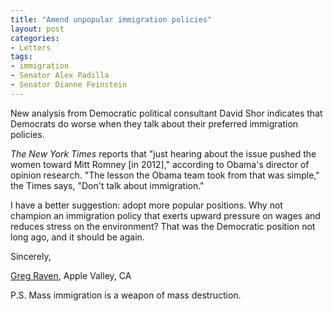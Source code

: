 ```yaml
---
title: "Amend unpopular immigration policies"
layout: post
categories:
- Letters
tags:
- immigration
- Senator Alex Padilla
- Senator Dianne Feinstein
---
```


New analysis from Democratic political consultant David Shor indicates that Democrats do worse when they talk about their preferred immigration policies.

*The New York Times* reports that "just hearing about the issue pushed the women toward Mitt Romney \[in 2012\]," according to Obama's director of opinion research. "The lesson the Obama team took from that was simple," the Times says, "Don't talk about immigration."

I have a better suggestion: adopt more popular positions. Why not champion an immigration policy that exerts upward pressure on wages and reduces stress on the environment? That was the Democratic position not long ago, and it should be again.

Sincerely,

[Greg Raven](https://www.gregraven.org/), Apple Valley, CA

P.S. Mass immigration is a weapon of mass destruction.